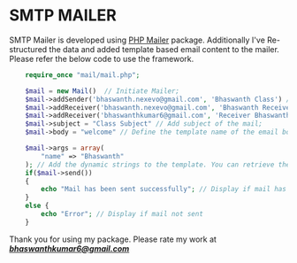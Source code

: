 # SMTP MAILER

SMTP Mailer is developed using [PHP Mailer](https://github.com/PHPMailer/PHPMailer) package. Additionally I've Re-structured the data and added template based email content to the mailer. Please refer the below code to use the framework.

```php
    require_once "mail/mail.php";

    $mail = new Mail()  // Initiate Mailer;
    $mail->addSender('bhaswanth.nexevo@gmail.com', 'Bhaswanth Class') // Add sender email and name;
    $mail->addReceiver('bhaswanth.nexevo@gmail.com', 'Bhaswanth Receiver') // Add one receiver;
    $mail->addReceiver('bhaswanthkumar6@gmail.com', 'Receiver Bhaswanth') // Add another receiver. You can add n number of receivers;
    $mail->subject = "Class Subject" // Add subject of the mail;
    $mail->body = "welcome" // Define the template name of the email body. This will be pointing to views/welcome.php;

    $mail->args = array(
        "name" => "Bhaswanth"
    ); // Add the dynamic strings to the template. You can retrieve them in template as $args['string_name]
    if($mail->send())
    {
        echo "Mail has been sent successfully"; // Display if mail has been sent successfully.
    }
    else {
        echo "Error"; // Display if mail not sent
    }
```

Thank you for using my package. Please rate my work at ***bhaswanthkumar6@gmail.com***